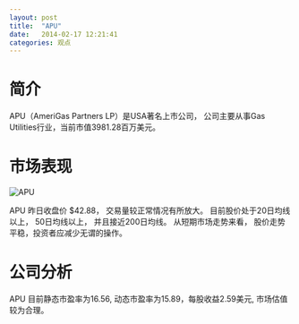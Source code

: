 ```yaml
---
layout: post
title:  "APU"
date:   2014-02-17 12:21:41
categories: 观点
---
```


# 简介
APU（AmeriGas Partners LP）是USA著名上市公司，
公司主要从事Gas Utilities行业，当前市值3981.28百万美元。

# 市场表现

![APU](http://finviz.com/chart.ashx?t=APU&ty=c&ta=1&p=d&s=l)

APU 昨日收盘价 $42.88，
交易量较正常情况有所放大。
目前股价处于20日均线以上，
50日均线以上，
并且接近200日均线。
从短期市场走势来看，
股价走势平稳，投资者应减少无谓的操作。

# 公司分析
APU 目前静态市盈率为16.56, 动态市盈率为15.89，每股收益2.59美元,
市场估值较为合理。
